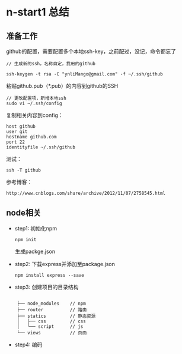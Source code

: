 
# n-start1 总结

## 准备工作

github的配置，需要配置多个本地ssh-key，之前配过，没记，命令都忘了


    // 生成新的ssh，名称自定，我用的github
 
    ssh-keygen -t rsa -C "ynliMango@gmail.com" -f ~/.ssh/github


粘贴github.pub（*.pub）的内容到github的SSH

    // 更改配置项，新增本地ssh
    sudo vi ~/.ssh/config

复制相关内容到config：


    host github
    user git
    hostname github.com
    port 22
    identityfile ~/.ssh/github


测试：
    
    ssh -T github

参考博客：

    http://www.cnblogs.com/shure/archive/2012/11/07/2758545.html

## node相关

* step1: 初始化npm

    `npm init`
    
    生成packge.json

* step2: 下载express并添加至package.json

    `npm install express --save`
    

* step3: 创建项目的目录结构

```
    
    ├── node_modules    // npm  
    ├── router          // 路由
    ├── statics         // 静态资源
    │   ├── css         // css
    │   └── script      // js
    └── views           // 页面
``` 
    



* step4: 编码





